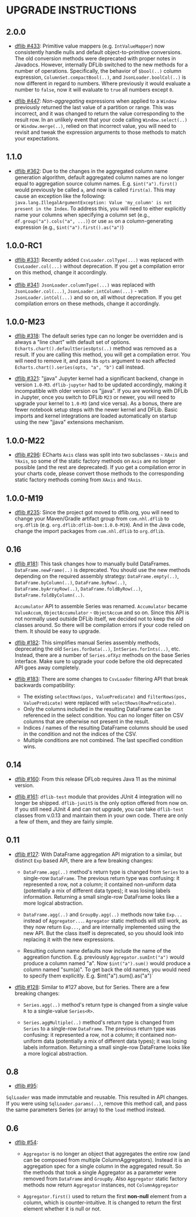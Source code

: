 # UPGRADE INSTRUCTIONS

## 2.0.0

* [dflib #433](https://github.com/dflib/dflib/issues/433): Primitive value mappers (e.g. `IntValueMapper`) 
now consistently handle nulls and default object-to-primitive conversions. The old conversion methods were deprecated 
with proper notes in Javadocs. However, internally DFLib switched to the new methods for a number of operations. 
Specifically, the behavior of `$bool(..)` column expression, `ColumnSet.compactBool(..)`, and `JsonLoader.boolCol(..)` 
is now different in regard to numbers. Where previously it would evaluate a number to `false`, now it will evaluate
to `true` all numbers except `0`.

* [dflib #447](https://github.com/dflib/dflib/issues/447): _Non-aggregating_ expressions when applied to a `Window`
previously returned the last value of a partition or range. This was incorrect, and it was changed to return the value 
corresponding to the result row. In an unlikely event that your code calling `Window.select(..)` or `Window.merge(..)`,
relied on that incorrect value, you will need to revisit and tweak the expression arguments to those methods to match
your expectations.

## 1.1.0

* [dflib #362](https://github.com/dflib/dflib/issues/362): Due to the changes in the aggregated column name generation algorithm, default aggregated column names are no longer equal to aggregation source column names. E.g. `$int("a").first()` would previously be called `a`, and now is called `first(a)`. This may cause an exception like the following: `java.lang.IllegalArgumentException: Value 'my_column' is not present in the Index`. To address this, you will need to either explicitly name your columns when specifying a column set (e.g., `df.group("a").cols("a", ...)`) or use `as` on a column-generating  expression  (e.g., `$int("a").first().as("a")`)

## 1.0.0-RC1

* [dflib #331](https://github.com/dflib/dflib/issues/331): Recently added `CsvLoader.colType(...)` was
  replaced with `CsvLoader.col(...)` without deprecation. If you get a compilation error on this method, change it
  accordingly.
* 
* [dflib #341](https://github.com/dflib/dflib/issues/341): `JsonLoader.columnType(...)` was
replaced with `JsonLoader.col(...)`, `JsonLoader.intColumn(...)` - with `JsonLoader.intCol(...)` and so on, all 
without deprecation. If you get compilation errors on these methods, change it accordingly.

## 1.0.0-M23
* [dflib #318](https://github.com/dflib/dflib/issues/318): The default series type can no longer
be overridden and is always a "line chart" with default set of options. `Echarts.chart().defaultSeriesOpts(..)` 
method was removed as a result. If you are calling this method, you will get a compilation error. You will need to
remove it, and pass its `opts` argument to each affected `Echarts.chart().series(opts, "a", "b")` call instead.

* [dflib #321](https://github.com/dflib/dflib/issues/321): "jjava" Jupyter kernel had a significant backend,
change in version `1.0-M3`. `dflib-jupyter` had to be updated accordingly, making it incompatible with older version os 
"jjava". If you are working with DFLib in Jupyter, once you switch to DFLib `M23` or newer, you will need to upgrade
your kernel to `1.0-M3` (and vice versa). As a bonus, there are fewer notebook setup steps with the newer kernel and 
DFLib. Basic imports and kernel integrations are loaded automatically on startup using the new "jjava" extensions mechanism.

## 1.0.0-M22

* [dflib #296](https://github.com/dflib/dflib/issues/296): ECharts `Axis` class was split into two
subclasses - `XAxis` and `YAxis`, so some of the static factory methods on `Axis` are no longer possible (and the
rest are deprecated).  If yuo get a compilation error in your charts code, please convert those methods to the 
corresponding static factory methods coming from `XAxis` and `YAxis`.

## 1.0.0-M19

* [dflib #235](https://github.com/dflib/dflib/issues/235): Since the project got moved to dflib.org,
you will need to change your Maven/Gradle artifact group from `com.nhl.dflib` to `org.dflib` (e.g. 
`org.dflib:dflib-bom:1.0.0-M19`). And in the Java code, change the import packages from `com.nhl.dflib` to `org.dflib`.

## 0.16
* [dflib #181](https://github.com/dflib/dflib/issues/181): This task changes how to manually build 
  DataFrames. `DataFrame.newFrame(..)` is deprecated. You should use the new methods depending on the required
  assembly strategy: `DataFrame.empty(..)`, `DataFrame.byColumn(..)`, `DataFrame.byRow(..)`, 
  `DataFrame.byArrayRow(..)`, `DataFrame.foldByRow(..)`, `DataFrame.foldByColumn(..)`.
 
  `Accumulator` API to assemble Series was renamed. `Accumulator` became `ValueAccum`, `ObjectAccumulator` - 
  `ObjectAccum` and so on. Since this API is not normally used outside DFLib itself, we decided not to keep the old 
  classes around. So there will be compilation errors if your code relied on them. It should be easy to upgrade.

* [dflib #182](https://github.com/dflib/dflib/issues/182): This simplifies manual Series assembly methods,
  deprecating the old `Series.forData(..)`, `IntSeries.forInts(..)`, etc. Instead, there are a number of `Series.ofXyz`
  methods on the base Series interface. Make sure to upgrade your code before the old deprecated API goes away completely.

* [dflib #183](https://github.com/dflib/dflib/issues/183): There are some changes to `CsvLoader` filtering 
  API that break backwards compatibility:

  * The existing `selectRows(pos, ValuePredicate)` and `filterRows(pos, ValuePredicate)` were replaced with 
    `selectRows(RowPredicate)`.
  * Only the columns included in the resulting DataFrame can be referenced in the select condition. You can no longer 
  filter on CSV columns that are otherwise not present in the result.
  * Indices / names of the resulting DataFrame columns should be used in the condition and not the indices of the CSV.
  * Multiple conditions are not combined. The last specified condition wins.

## 0.14

* [dflib #160](https://github.com/dflib/dflib/issues/160): From this release DFLob requires Java 11
  as the minimal version.

* [dflib #161](https://github.com/dflib/dflib/issues/161): `dflib-test` module that provides JUnit 4 
  integration will no longer be shipped. `dflib-junit5` is the only option offered from now on. If you still need
  JUnit 4 and can not upgrade, you can take `dflib-test` classes from v.0.13 and maintain them in your own code. 
  There are only a few of them, and they are fairly simple.

## 0.11

* [dflib #127](https://github.com/dflib/dflib/issues/127): With DataFrame aggregation API migration to
a similar, but distinct `Exp` based API, there are a few breaking changes:

  * `DataFrame.agg(..)` method's return type is changed from `Series` to a single-row `DataFrame`. The previous return 
  type was confusing: it represented a row, not a column; it contained non-uniform data (potentially a mix of 
  different data types); it was losing labels information. Returning a small single-row DataFrame looks like a more 
  logical abstraction.

  * `DataFrame.agg(..)` and `GroupBy.agg(..)` methods now take `Exp...` instead of `Aggregator...`. `Agregator` 
  static methods will still work, as they now return `Exp...`, and are internally implemented using the new API. 
  But the class itself is deprecated, so you should look into replacing it with the new expressions.
    
  * Resulting column name defaults now include the name of the aggreation function. E.g. previously `Aggregator.sumInt("a")`
    would produce a column named "a". Now `$int("a").sum()` would produce a column named "sum(a)". To get back the old
    names, you would need to specify them explicitly. E.g. $int("a").sum().as("a")`

* [dflib #128](https://github.com/dflib/dflib/issues/128): Similar to #127 above, but for Series. There 
  are a few breaking changes:

  * `Series.agg(..)` method's return type is changed from a single value `R` to a single-value `Series<R>`.

  * `Series.aggMultiple(..)` method's return type is changed from `Series` to a single-row `DataFrame`. The previous 
    return type was confusing: it represented a row, not a column; it contained non-uniform data (potentially a mix of
    different data types); it was losing labels information. Returning a small single-row DataFrame looks like a more
    logical abstraction.


## 0.8

* [dflib #95](https://github.com/dflib/dflib/issues/95):

`SqlLoader` was made immutable and reusable. This resulted in API changes. If you were using `SqlLoader.params(..)`, 
remove this method call, and pass the same parameters Series (or array) to the `load` method instead.

## 0.6

* [dflib #54](https://github.com/dflib/dflib/issues/37): 

  * `Aggregator` is no longer an object that aggregates the entire row 
  (and can be composed from multiple ColumnAggregators). Instead it is 
  an aggregation spec for a single column in the aggregated result. 
  So the methods that took a single Aggregator as a parameter were 
  removed from `DataFrame` and `GroupBy`. Also `Aggregator` static factory
  methods now return `Aggregator` instances, not `ColumnAggregator`

  * `Aggregator.first()` used to return the first **non-null** element from 
  a column, which is counter-intuitive. It is changed to return the first 
  element whether it is null or not.